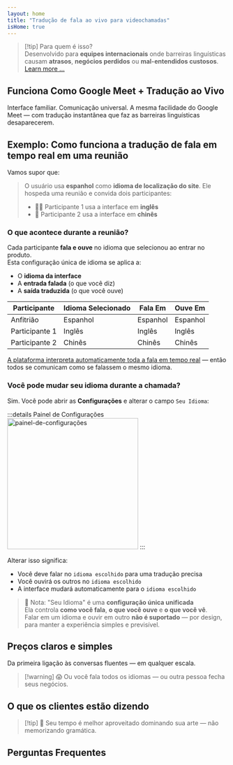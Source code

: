 ```yaml
---
layout: home
title: "Tradução de fala ao vivo para videochamadas"
isHome: true
---
```


<script setup>
import HomeHeroSection from './HomeHeroSection.vue'
import HomeUSPSection from './HomeUSPSection.vue'
import HowItWorksSection from './HowItWorksSection.vue'
import PricingPlansSection from './PricingPlansSection.vue'
import FAQSection from './FAQSection.vue'
import HomeFooterSection from './HomeFooterSection.vue'
</script>

<HomeHeroSection />
<HomeUSPSection />

> [!tip] Para quem é isso?  
> Desenvolvido para **equipes internacionais** onde barreiras linguísticas causam **atrasos**, **negócios perdidos** ou **mal-entendidos custosos**. [Learn more ...](./product/overview/markets)

## Funciona Como Google Meet + Tradução ao Vivo

Interface familiar. Comunicação universal. A mesma facilidade do Google Meet — com tradução instantânea que faz as barreiras linguísticas desaparecerem.

<HowItWorksSection />

<span id="Example"></span>

## Exemplo: Como funciona a tradução de fala em tempo real em uma reunião

Vamos supor que:

> O usuário usa **espanhol** como **idioma de localização do site**. Ele hospeda uma reunião e convida dois participantes:
>
> - 🧑‍💼 Participante 1 usa a interface em **inglês**
> - 👩 Participante 2 usa a interface em **chinês**

### O que acontece durante a reunião?

Cada participante **fala e ouve** no idioma que selecionou ao entrar no produto.  
Esta configuração única de idioma se aplica a:

- O **idioma da interface**
- A **entrada falada** (o que você diz)
- A **saída traduzida** (o que você ouve)

| Participante   | Idioma Selecionado | Fala Em   | Ouve Em   |
| -------------- | ------------------ | --------- | --------- |
| Anfitrião      | Espanhol           | Espanhol  | Espanhol  |
| Participante 1 | Inglês             | Inglês    | Inglês    |
| Participante 2 | Chinês             | Chinês    | Chinês    |

[A plataforma interpreta automaticamente toda a fala em tempo real](./product/overview/how-it-works) — então todos se comunicam como se falassem o mesmo idioma.

### Você pode mudar seu idioma durante a chamada?

Sim. Você pode abrir as **Configurações** e alterar o campo `Seu Idioma`:

:::details Painel de Configurações
<img src="/settings.png" alt="painel-de-configurações" width="300px" />
:::

Alterar isso significa:

- Você deve falar no `idioma escolhido` para uma tradução precisa
- Você ouvirá os outros no `idioma escolhido`
- A interface mudará automaticamente para o `idioma escolhido`

> 📌 Nota: "Seu Idioma" é uma **configuração única unificada**  
> Ela controla **como você fala**, **o que você ouve** e **o que você vê**.  
> Falar em um idioma e ouvir em outro **não é suportado** — por design, para manter a experiência simples e previsível.

## Preços claros e simples

Da primeira ligação às conversas fluentes — em qualquer escala.

<PricingPlansSection />

> [!warning] 😱 Ou você fala todos os idiomas — ou outra pessoa fecha seus negócios.

<span id="Testimonials"></span>

## O que os clientes estão dizendo

<AutoScrollTestimonials testimonialsUrl="/testimonials.json"/>

> [!tip] 🥇 Seu tempo é melhor aproveitado dominando sua arte — não memorizando gramática.

## Perguntas Frequentes

<FAQSection />

<HomeFooterSection />